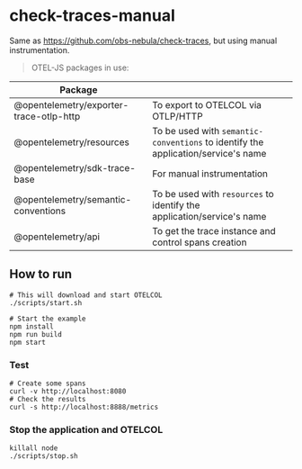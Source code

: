 # check-traces-manual

Same as https://github.com/obs-nebula/check-traces, but using manual instrumentation.

> OTEL-JS packages in use:

| Package | |
| ----------- | ----------- |
| @opentelemetry/exporter-trace-otlp-http | To export to OTELCOL via OTLP/HTTP |
| @opentelemetry/resources | To be used with `semantic-conventions` to identify the application/service's name |
| @opentelemetry/sdk-trace-base | For manual instrumentation  |
| @opentelemetry/semantic-conventions | To be used with `resources` to identify the application/service's name |
| @opentelemetry/api | To get the trace instance and control spans creation |

## How to run

```shell
# This will download and start OTELCOL
./scripts/start.sh

# Start the example
npm install
npm run build
npm start
```
### Test

```shell
# Create some spans
curl -v http://localhost:8080
# Check the results
curl -s http://localhost:8888/metrics
```
### Stop the application and OTELCOL

```shell
killall node
./scripts/stop.sh
```
